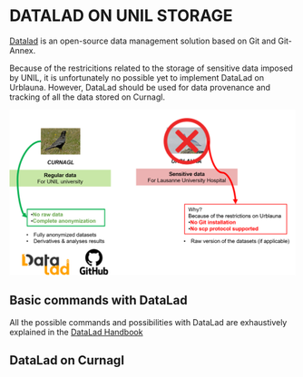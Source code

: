 ﻿



# DATALAD ON UNIL STORAGE

[Datalad](https://www.datalad.org/) is an open-source data management solution based on Git and Git-Annex.


Because of the restricitions related to the storage of sensitive data imposed by UNIL, it is unfortunately no possible yet to implement DataLad on Urblauna.
However, DataLad should be used for data provenance and tracking of all the data stored on Curnagl. 

![unildat](img/UNILstorageSpecs.png)


## Basic commands with DataLad

All the possible commands and possibilities with DataLad are exhaustively explained in the [DataLad Handbook](https://handbook.datalad.org/en/latest/)


## DataLad on Curnagl

